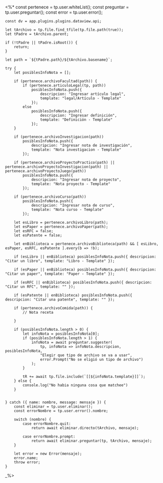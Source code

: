 <%*
    const pertenece = tp.user.whiteList();
    const preguntar = tp.user.preguntar();
    const error = tp.user.error();

    const dv = app.plugins.plugins.dataview.api;
    
    let tArchivo = tp.file.find_tfile(tp.file.path(true));
    let tPadre = tArchivo.parent;

	if (!tPadre || tPadre.isRoot()) {
		return;
	}

    let path = `${tPadre.path}/${tArchivo.basename}`;
	
	try {
        let posiblesInfoNota = [];

        if (pertenece.archivoFacultad(path)) {
            if (pertenece.articuloLegal(tp, path)) 
                posiblesInfoNota.push({
                    descripcion: "Ingresar artículo legal",
                    template: "legal/Artículo - Template"
                });
            else 
                posiblesInfoNota.push({
                    descripcion: "Ingresar definición",
                    template: "Definición - Template"
                });
        }

        if (pertenece.archivoInvestigacion(path))
            posiblesInfoNota.push({
                descripcion: "Ingresar nota de investigación",
                template: "Nota investigacion - Template"
            });
        
        if (pertenece.archivoProyectoPractico(path) || pertenece.archivoProyectoInvestigacion(path) || pertenece.archivoProyectoJuego(path))
            posiblesInfoNota.push({
                descripcion: "Ingresar nota de proyecto",
                template: "Nota proyecto - Template"
            });

        if (pertenece.archivoCurso(path))
            posiblesInfoNota.push({
                descripcion: "Ingresar nota de curso",
                template: "Nota curso - Template"
            });
        
        let esLibro = pertenece.archivoLibro(path);
        let esPaper = pertenece.archivoPaper(path);
        let esRFC = false;
        let esPatente = false;

        let enBiblioteca = pertenece.archivoBiblioteca(path) && [ esLibro, esPaper, esRFC, esPatente ].every(b => !b);
        
        if (esLibro || enBiblioteca) posiblesInfoNota.push({ descripcion: "Citar un libro", template: "Libro - Template" });
        
        if (esPaper || enBiblioteca) posiblesInfoNota.push({ descripcion: "Citar un paper", template: "Paper - Template" });

        if (esRFC || enBiblioteca) posiblesInfoNota.push({ descripcion: "Citar un RFC", template: "" });
        
        if (esPatente || enBiblioteca) posiblesInfoNota.push({ descripcion: "Citar una patente", template: "" });

        if (pertenece.archivoComida(path)) {
            // Nota receta

        }

        if (posiblesInfoNota.length > 0) {
            let infoNota = posiblesInfoNota[0];
            if (posiblesInfoNota.length > 1) {
                infoNota = await preguntar.suggester(
                    tp, infoNota => infoNota.descripcion, posiblesInfoNota,
                    "Elegir que tipo de archivo se va a usar",
                    error.Prompt("No se eligió un tipo de archivo")
                );
            }

            tR += await tp.file.include(`[[${infoNota.template}]]`);  
        } else {
            console.log("No habia ninguna cosa que matchee")
        }
        
    
    } catch ({ name: nombre, message: mensaje }) {
        const eliminar = tp.user.eliminar();
        const errorNombre = tp.user.error().nombre;

        switch (nombre) {
            case errorNombre.quit:
                return await eliminar.directo(tArchivo, mensaje);
                
            case errorNombre.prompt:
                return await eliminar.preguntar(tp, tArchivo, mensaje);
        }

        let error = new Error(mensaje);
        error.name;
        throw error;
    }
_%>